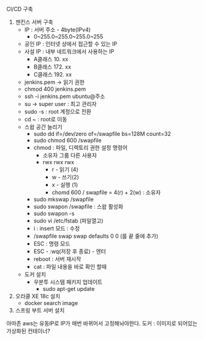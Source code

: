 CI/CD 구축
1. 젠킨스 서버 구축
   - IP : 서버 주소 - 4byte(IPv4)
     - 0~255.0~255.0~255.0~255
   - 공인 IP : 인터넷 상에서 접근할 수 있는 IP
   - 사설 IP : 내부 네트워크에서 사용하는 IP
     - A클래스 10. xx
     - B클래스 172. xx
     - C클래스 192. xx
   - jenkins.pem -> 읽기 권한
   - chmod 400 jenkins.pem
   - ssh -i jenkins.pem ubuntu@주소
   - su -> super user : 최고 관리자
   - sudo -s : root 계정으로 전환
   - cd ~ : root로 이동
   - 스왑 공간 늘리기
     - sudo dd if=/dev/zero of=/swapfile bs=128M count=32
     -  sudo chmod 600 /swapfile
       - chmod : 파일, 디렉토리 권한 설정 명령어
         - 소유자 그룹  다른 사용자
         - rwx   rwx    rwx
             - r - 읽기 (4)
             - w - 쓰기(2)
             - x - 실행 (1)
             - chomd 600 / swapfile = 4(r) + 2(w) :  소유자
     -  sudo mkswap /swapfile
     -  sudo swapon /swapfile : 스왑 활성화
     -  sudo swapon -s
     -  sudo vi /etc/fstab  (파일열고)
       - i : insert 모드 : 수정
     -  /swapfile swap swap defaults 0 0  (를 끝 줄에 추가)
       - ESC : 명령 모드
       - ESC - :wq(저장 후 종료) - 엔터
       - reboot : 서버 재시작
       - cat : 파일 내용을 바로 확인 할때
   - 도커 설치
     - 우분투 시스템 패키지 업데이트
       - sudo apt-get update
2. 오라클 XE 18c 설치
   - docker search image
3. 스프링 부트 서버 설치

아마존 aws는 유동IP로 IP가 매번 바뀌어서 고정해놔야한다.
도커 : 이미지로 되어있는 가상화된 컨테이너?